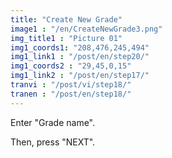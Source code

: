 ```yaml
---
title: "Create New Grade"
image1 : "/en/CreateNewGrade3.png"
img_title1 : "Picture 01"
img1_coords1: "208,476,245,494"
img1_link1 : "/post/en/step20/"
img1_coords2 : "29,45,0,15"
img1_link2 : "/post/en/step17/"
tranvi : "/post/vi/step18/"
tranen : "/post/en/step18/"
---
```

Enter "Grade name".

Then, press "NEXT".